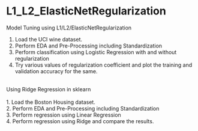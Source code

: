 # L1_L2_ElasticNetRegularization
Model Tuning using L1/L2/ElasticNetRegularization
1) Load the UCI wine dataset.
2) Perform EDA and Pre-Processing including Standardization 
3) Perform classification using Logistic Regression with and without regularization
4) Try various values of regularization coefficient and plot the training and validation accuracy for the same.<br>
<br>
Using Ridge Regression in sklearn<br>
<br>
1. Load the Boston Housing dataset.<br>
2. Perform EDA and Pre-Processing including Standardization<br>
3. Perform regression using Linear Regression<br>
4. Perform regression using Ridge and compare the results.
